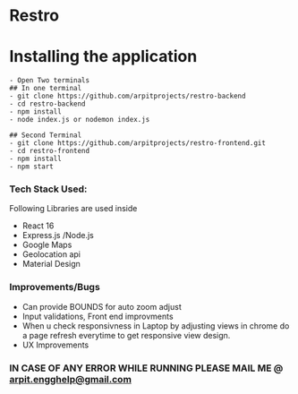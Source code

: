 # Restro


# Installing the application
```
- Open Two terminals
## In one terminal
- git clone https://github.com/arpitprojects/restro-backend
- cd restro-backend
- npm install 
- node index.js or nodemon index.js

## Second Terminal
- git clone https://github.com/arpitprojects/restro-frontend.git
- cd restro-frontend
- npm install
- npm start
```

### Tech Stack Used:

Following Libraries are used inside

* React 16
* Express.js /Node.js
* Google Maps
* Geolocation api 
* Material Design


### Improvements/Bugs
- Can provide BOUNDS for auto zoom adjust
- Input validations, Front end improvments
- When u check responsivness in Laptop by adjusting views in chrome do a page refresh everytime to get responsive view design.
- UX Improvements
### IN CASE OF ANY ERROR WHILE RUNNING PLEASE MAIL ME @ arpit.engghelp@gmail.com


